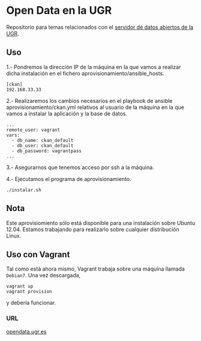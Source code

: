 Open Data en la UGR
============

Repositorio para temas relacionados con el [servidor de datos abiertos de la UGR](http://opendata.ugr.es).

## Uso

1.- Pondremos la dirección IP de la máquina en la que vamos a realizar dicha instalación en el fichero aprovisionamiento/ansible_hosts.
```
[ckan]
192.168.33.33
```

2.- Realizaremos los cambios necesarios en el playbook de ansible aprovisionamiento/ckan.yml relativos al usuario de la máquina en la que vamos a instalar la aplicación y la base de datos.
```
...
remote_user: vagrant
vars:
  - db_name: ckan_default
  - db_user: ckan_default
  - db_password: vagrantpass
...
```

3.- Asegurarnos que tenemos acceso por ssh a la máquina.

4.- Ejecutamos el programa de aprovisionamiento.
```
./instalar.sh
```

## Nota

Este aprovisiomiento sólo está disponible para una instalación sobre Ubuntu 12.04.
Estamos trabajando para realizarlo sobre cualquier distribución Linux.

## Uso con Vagrant

Tal como está ahora mismo, Vagrant trabaja sobre una máquina llamada `Debian7`. Una vez descargada,

```
vagrant up
vagrant provision
```

y debería funcionar.

### URL

[opendata.ugr.es](opendata.ugr.es)
